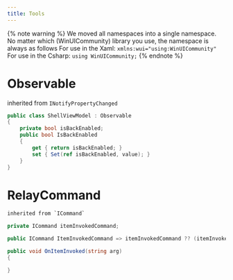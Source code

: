 ```yaml
---
title: Tools
---
```


{% note warning %}
We moved all namespaces into a single namespace. No matter which (WinUICommunity) library you use, the namespace is always as follows
For use in the Xaml:
`xmlns:wui="using:WinUICommunity"`
For use in the Csharp:
`using WinUICommunity;`
{% endnote %}

# Observable
inherited from `INotifyPropertyChanged`

```cs
public class ShellViewModel : Observable
{
    private bool isBackEnabled;
    public bool IsBackEnabled
    {
        get { return isBackEnabled; }
        set { Set(ref isBackEnabled, value); }
    }
}
```

# RelayCommand

```cs
inherited from `ICommand`
```

```cs
private ICommand itemInvokedCommand;

public ICommand ItemInvokedCommand => itemInvokedCommand ?? (itemInvokedCommand = new RelayCommand<string>(OnItemInvoked));

public void OnItemInvoked(string arg)
{

}
```